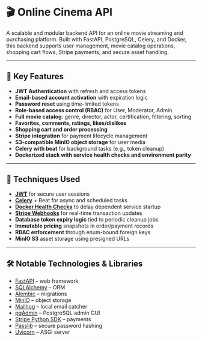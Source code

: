 # 🎬 Online Cinema API

A scalable and modular backend API for an online movie streaming and purchasing platform. Built with FastAPI, PostgreSQL, Celery, and Docker, this backend supports user management, movie catalog operations, shopping cart flows, Stripe payments, and secure asset handling.

---

## 📌 Key Features

- **JWT Authentication** with refresh and access tokens  
- **Email-based account activation** with expiration logic  
- **Password reset** using time-limited tokens  
- **Role-based access control (RBAC)** for User, Moderator, Admin  
- **Full movie catalog**: genre, director, actor, certification, filtering, sorting  
- **Favorites, comments, ratings, likes/dislikes**  
- **Shopping cart and order processing**  
- **Stripe integration** for payment lifecycle management  
- **S3-compatible MinIO object storage** for user media  
- **Celery with beat** for background tasks (e.g., token cleanup)  
- **Dockerized stack with service health checks and environment parity**

---

## 🧠 Techniques Used

- **[JWT](https://developer.mozilla.org/en-US/docs/Web/API/Web_Tokens)** for secure user sessions  
- **[Celery](https://docs.celeryq.dev/en/stable/)** + Beat for async and scheduled tasks  
- **[Docker Health Checks](https://docs.docker.com/compose/compose-file/compose-file-v3/#healthcheck)** to delay dependent service startup  
- **[Stripe Webhooks](https://stripe.com/docs/webhooks)** for real-time transaction updates  
- **Database token expiry logic** tied to periodic cleanup jobs  
- **Immutable pricing** snapshots in order/payment records  
- **RBAC enforcement** through enum-bound foreign keys  
- **MinIO S3** asset storage using presigned URLs

---

## 🛠 Notable Technologies & Libraries

- [FastAPI](https://fastapi.tiangolo.com/) – web framework  
- [SQLAlchemy](https://docs.sqlalchemy.org/) – ORM  
- [Alembic](https://alembic.sqlalchemy.org/en/latest/) – migrations  
- [MinIO](https://min.io/) – object storage  
- [Mailhog](https://github.com/mailhog/MailHog) – local email catcher  
- [pgAdmin](https://www.pgadmin.org/) – PostgreSQL admin GUI  
- [Stripe Python SDK](https://github.com/stripe/stripe-python) – payments  
- [Passlib](https://passlib.readthedocs.io/) – secure password hashing   
- [Uvicorn](https://www.uvicorn.org/) – ASGI server  

